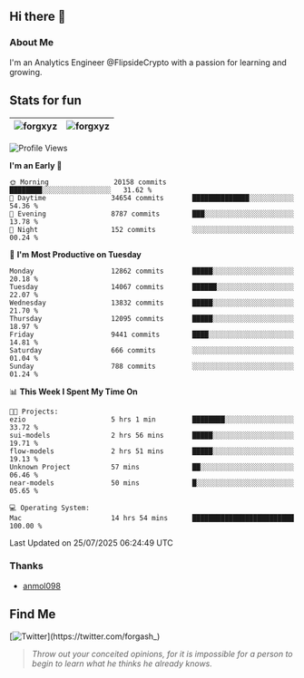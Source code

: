 ## Hi there 👋

### About Me

I'm an Analytics Engineer @FlipsideCrypto with a passion for learning and growing.
  
## Stats for fun

| <img align="center" src="https://github-readme-streak-stats.herokuapp.com/?user=forgxyz&theme=tokyonight" alt="forgxyz" /> | <img align="center" src="https://github-readme-stats.vercel.app/api?username=forgxyz&theme=tokyonight&show_icons=true" alt="forgxyz" /> |
| ------------- |------------- |


<!--START_SECTION:waka-->
![Profile Views](http://img.shields.io/badge/Profile%20Views-0-blue)

**I'm an Early 🐤** 

```text
🌞 Morning                20158 commits       ████████░░░░░░░░░░░░░░░░░   31.62 % 
🌆 Daytime                34654 commits       ██████████████░░░░░░░░░░░   54.36 % 
🌃 Evening                8787 commits        ███░░░░░░░░░░░░░░░░░░░░░░   13.78 % 
🌙 Night                  152 commits         ░░░░░░░░░░░░░░░░░░░░░░░░░   00.24 % 
```
📅 **I'm Most Productive on Tuesday** 

```text
Monday                   12862 commits       █████░░░░░░░░░░░░░░░░░░░░   20.18 % 
Tuesday                  14067 commits       ██████░░░░░░░░░░░░░░░░░░░   22.07 % 
Wednesday                13832 commits       █████░░░░░░░░░░░░░░░░░░░░   21.70 % 
Thursday                 12095 commits       █████░░░░░░░░░░░░░░░░░░░░   18.97 % 
Friday                   9441 commits        ████░░░░░░░░░░░░░░░░░░░░░   14.81 % 
Saturday                 666 commits         ░░░░░░░░░░░░░░░░░░░░░░░░░   01.04 % 
Sunday                   788 commits         ░░░░░░░░░░░░░░░░░░░░░░░░░   01.24 % 
```


📊 **This Week I Spent My Time On** 

```text
🐱‍💻 Projects: 
ezio                     5 hrs 1 min         ████████░░░░░░░░░░░░░░░░░   33.72 % 
sui-models               2 hrs 56 mins       █████░░░░░░░░░░░░░░░░░░░░   19.71 % 
flow-models              2 hrs 51 mins       █████░░░░░░░░░░░░░░░░░░░░   19.13 % 
Unknown Project          57 mins             ██░░░░░░░░░░░░░░░░░░░░░░░   06.46 % 
near-models              50 mins             █░░░░░░░░░░░░░░░░░░░░░░░░   05.65 % 

💻 Operating System: 
Mac                      14 hrs 54 mins      █████████████████████████   100.00 % 
```


 Last Updated on 25/07/2025 06:24:49 UTC
<!--END_SECTION:waka-->

### Thanks
 - [anmol098](https://github.com/anmol098/waka-readme-stats/)
  
## Find Me
[![Twitter](https://img.shields.io/twitter/url/https/twitter.com/forgash_.svg?style=social&label=Follow%20%40forgash_)](https://twitter.com/forgash_)


> *Throw out your conceited opinions, for it is impossible for a person to begin to learn what he thinks he already knows.* 
